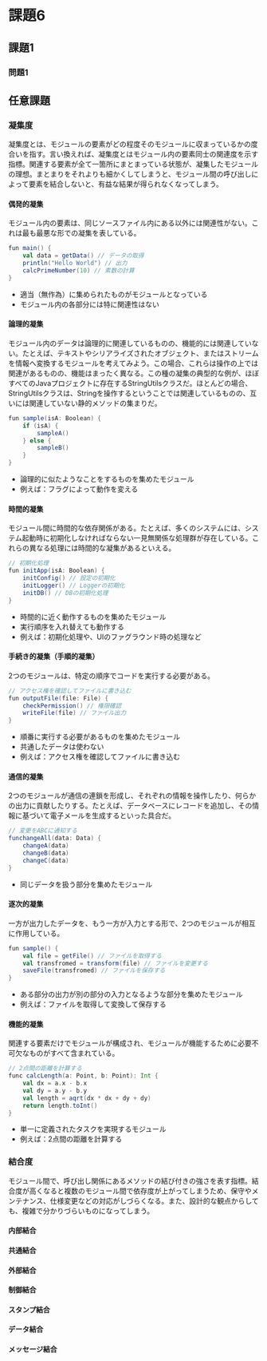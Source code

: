 # 課題6

## 課題1

### 問題1

## 任意課題

### 凝集度

凝集度とは、モジュールの要素がどの程度そのモジュールに収まっているかの度合いを指す。言い換えれば、凝集度とはモジュール内の要素同士の関連度を示す指標。関連する要素が全て一箇所にまとまっている状態が、凝集したモジュールの理想。まとまりをそれよりも細かくしてしまうと、モジュール間の呼び出しによって要素を結合しないと、有益な結果が得られなくなってしまう。

#### 偶発的凝集

モジュール内の要素は、同じソースファイル内にある以外には関連性がない。これは最も最悪な形での凝集を表している。

``` Scala
fun main() {
    val data = getData() // データの取得
    println("Hello World") // 出力
    calcPrimeNumber(10) // 素数の計算
}
```

- 適当（無作為）に集められたものがモジュールとなっている
- モジュール内の各部分には特に関連性はない

#### 論理的凝集

モジュール内のデータは論理的に関連しているものの、機能的には関連していない。たとえば、テキストやシリアライズされたオブジェクト、またはストリームを情報へ変換するモジュールを考えてみよう。この場合、これらは操作の上では関連があるものの、機能はまったく異なる。この種の凝集の典型的な例が、ほぼすべてのJavaプロジェクトに存在するStringUtilsクラスだ。ほとんどの場合、StringUtilsクラスは、Stringを操作するということでは関連しているものの、互いには関連していない静的メソッドの集まりだ。

``` Scala
fun sample(isA: Boolean) {
    if (isA) {
        sampleA()
    } else {
        sampleB()
    }
}
```

- 論理的に似たようなことをするものを集めたモジュール
- 例えば：フラグによって動作を変える

#### 時間的凝集

モジュール間に時間的な依存関係がある。たとえば、多くのシステムには、システム起動時に初期化しなければならない一見無関係な処理群が存在している。これらの異なる処理には時間的な凝集があるといえる。

``` Scala
// 初期化処理
fun initApp(isA: Boolean) {
    initConfig() // 設定の初期化
    initLogger() // Loggerの初期化
    initDB() // DBの初期化処理
}
```

- 時間的に近く動作するものを集めたモジュール
- 実行順序を入れ替えても動作する
- 例えば：初期化処理や、UIのファグラウンド時の処理など

#### 手続き的凝集（手順的凝集）

2つのモジュールは、特定の順序でコードを実行する必要がある。

``` Scala
// アクセス権を確認してファイルに書き込む
fun outputFile(file: File) {
    checkPermission() // 権限確認
    writeFile(file) // ファイル出力
}
```

- 順番に実行する必要があるものを集めたモジュール
- 共通したデータは使わない
- 例えば：アクセス権を確認してファイルに書き込む

#### 通信的凝集

2つのモジュールが通信の連鎖を形成し、それぞれの情報を操作したり、何らかの出力に貢献したりする。たとえば、データベースにレコードを追加し、その情報に基づいて電子メールを生成するといった具合だ。

``` Scala
// 変更をABCに通知する
funchangeAll(data: Data) {
    changeA(data)
    changeB(data)
    changeC(data)
}
```

- 同じデータを扱う部分を集めたモジュール

#### 逐次的凝集

一方が出力したデータを、もう一方が入力とする形で、2つのモジュールが相互に作用している。

``` Scala
fun sample() {
    val file = getFile() // ファイルを取得する
    val transfromed = transform(file) // ファイルを変更する
    saveFile(transfromed) // ファイルを保存する
}
```

- ある部分の出力が別の部分の入力となるような部分を集めたモジュール
- 例えば：ファイルを取得して変換して保存する

#### 機能的凝集

関連する要素だけでモジュールが構成され、モジュールが機能するために必要不可欠なものがすべて含まれている。

``` Scala
// 2点間の距離を計算する
func calcLength(a: Point, b: Point): Int {
    val dx = a.x - b.x
    val dy = a.y - b.y
    val length = aqrt(dx * dx + dy + dy)
    return length.toInt()
}
```

- 単一に定義されたタスクを実現するモジュール
- 例えば：2点間の距離を計算する

### 結合度

モジュール間で、呼び出し関係にあるメソッドの結び付きの強さを表す指標。結合度が高くなると複数のモジュール間で依存度が上がってしまうため、保守やメンテナンス、仕様変更などの対応がしづらくなる。また、設計的な観点からしても、複雑で分かりづらいものになってしまう。

#### 内部結合

#### 共通結合

#### 外部結合

#### 制御結合

#### スタンプ結合

#### データ結合

#### メッセージ結合
